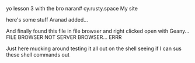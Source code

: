 yo lesson 3 with the bro naran# cy.rusty.space
My site

here's some stuff Aranad added...

And finally found this file in file browser and right clicked open with Geany...
FILE BROWSER NOT SERVER BROWSER... ERRR


Just here mucking around testing it all out on the shell
seeing if I can sus these shell commands out
